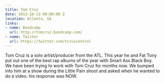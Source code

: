 ```yaml
---
title: Tom Cruz
date: 2013-10-13 00:00:00 Z
location: Atlanta, GA
links:
- name: Bandcamp
  url: http://tomcruz.bandcamp.com/
- name: Twitter
  url: https://twitter.com/tcruzcontrol
---
```


Tom Cruz is a solo artist/producer from the ATL. This year he and Fat Tony put out one of the best rap albums of the year with Smart Ass Black Boy. We have been trying to work with Tom Cruz for months now. We bumped into him at a show during the Little Pain shoot and asked when he wanted to do a video. his response was NOW.
